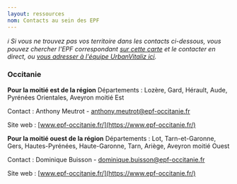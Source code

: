 ```yaml
---
layout: ressources
nom: Contacts au sein des EPF
---
```


*ℹ️ Si vous ne trouvez pas vos territoire dans les contacts ci-dessous, vous pouvez chercher l'EPF correspondant [sur cette carte](https://www.cohesion-territoires.gouv.fr/sites/default/files/styles/paragraphe_image/public/2020-10/AD3%20EPF%20OCTOBRE%202020.jpg?itok=8V9GRf5f) et le contacter en direct, ou [vous adresser à l'équipe UrbanVitaliz ici](mailto:friches@beta.gouv.fr).*

### Occitanie

**Pour la moitié est de la région**
Départements : Lozère, Gard, Hérault, Aude, Pyrénées Orientales, Aveyron moitié Est

Contact : Anthony Meutrot - anthony.meutrot@epf-occitanie.fr

Site web : [www.epf-occitanie.fr/](https://www.epf-occitanie.fr/)


**Pour la moitié ouest de la région**
Départements : Lot, Tarn-et-Garonne, Gers, Hautes-Pyrénées, Haute-Garonne, Tarn, Ariège, Aveyron moitié Ouest

Contact : Dominique Buisson - dominique.buisson@epf-occitanie.fr

Site web : [www.epf-occitanie.fr/](https://www.epf-occitanie.fr/)
